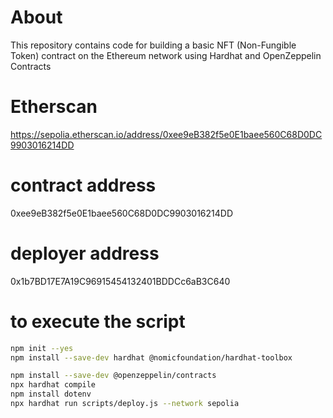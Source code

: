 # About
This repository contains code for building a basic NFT (Non-Fungible Token) contract on the Ethereum network using Hardhat and OpenZeppelin Contracts 
# Etherscan 
https://sepolia.etherscan.io/address/0xee9eB382f5e0E1baee560C68D0DC9903016214DD

# contract address

0xee9eB382f5e0E1baee560C68D0DC9903016214DD

# deployer address
0x1b7BD17E7A19C96915454132401BDDCc6aB3C640

# to execute the script
```bash
npm init --yes
npm install --save-dev hardhat @nomicfoundation/hardhat-toolbox

npm install --save-dev @openzeppelin/contracts
npx hardhat compile
npm install dotenv
npx hardhat run scripts/deploy.js --network sepolia
```


